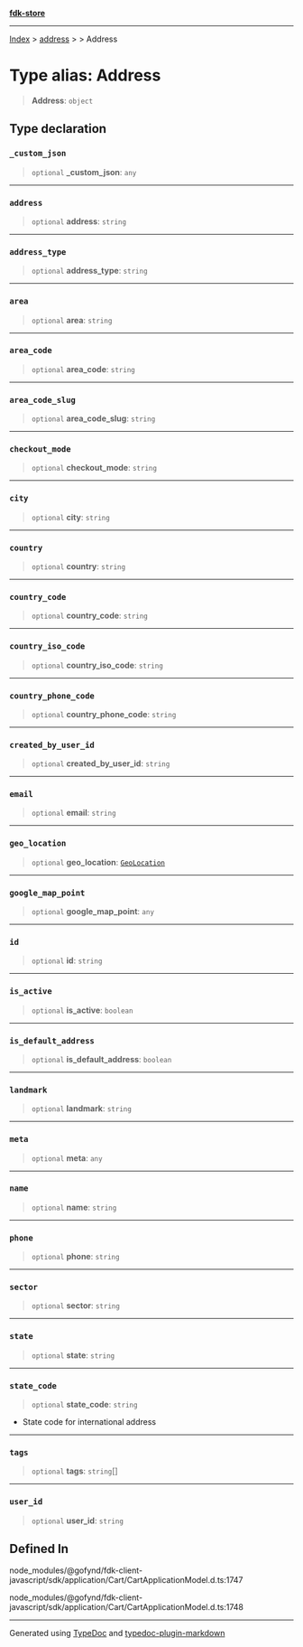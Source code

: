 [**fdk-store**](../../../README.md)
***

[Index](../../../API.md) > [address](../../README.md) > [<internal>](../README.md) > Address

# Type alias: Address

> **Address**: `object`

## Type declaration

### `_custom_json`

> `optional` **\_custom\_json**: `any`

***

### `address`

> `optional` **address**: `string`

***

### `address_type`

> `optional` **address\_type**: `string`

***

### `area`

> `optional` **area**: `string`

***

### `area_code`

> `optional` **area\_code**: `string`

***

### `area_code_slug`

> `optional` **area\_code\_slug**: `string`

***

### `checkout_mode`

> `optional` **checkout\_mode**: `string`

***

### `city`

> `optional` **city**: `string`

***

### `country`

> `optional` **country**: `string`

***

### `country_code`

> `optional` **country\_code**: `string`

***

### `country_iso_code`

> `optional` **country\_iso\_code**: `string`

***

### `country_phone_code`

> `optional` **country\_phone\_code**: `string`

***

### `created_by_user_id`

> `optional` **created\_by\_user\_id**: `string`

***

### `email`

> `optional` **email**: `string`

***

### `geo_location`

> `optional` **geo\_location**: [`GeoLocation`](type-alias.GeoLocation.md)

***

### `google_map_point`

> `optional` **google\_map\_point**: `any`

***

### `id`

> `optional` **id**: `string`

***

### `is_active`

> `optional` **is\_active**: `boolean`

***

### `is_default_address`

> `optional` **is\_default\_address**: `boolean`

***

### `landmark`

> `optional` **landmark**: `string`

***

### `meta`

> `optional` **meta**: `any`

***

### `name`

> `optional` **name**: `string`

***

### `phone`

> `optional` **phone**: `string`

***

### `sector`

> `optional` **sector**: `string`

***

### `state`

> `optional` **state**: `string`

***

### `state_code`

> `optional` **state\_code**: `string`

- State code for international address

***

### `tags`

> `optional` **tags**: `string`[]

***

### `user_id`

> `optional` **user\_id**: `string`

## Defined In

node\_modules/@gofynd/fdk-client-javascript/sdk/application/Cart/CartApplicationModel.d.ts:1747

node\_modules/@gofynd/fdk-client-javascript/sdk/application/Cart/CartApplicationModel.d.ts:1748

***
Generated using [TypeDoc](https://typedoc.org/) and [typedoc-plugin-markdown](https://www.npmjs.com/package/typedoc-plugin-markdown)
